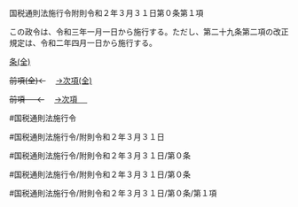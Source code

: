 国税通則法施行令附則令和２年３月３１日第０条第１項

この政令は、令和三年一月一日から施行する。ただし、第二十九条第二項の改正規定は、令和二年四月一日から施行する。

[条(全)](国税通則法施行＿令附則令和２年３月３１日第０条_.md)

~~前項(全)←~~　  [→次項(全)](国税通則法施行＿令附則令和２年３月３１日第０条第２項_.md)

~~前項 　 ←~~　  [→次項 　 ](国税通則法施行＿令附則令和２年３月３１日第０条第２項.md)



#国税通則法施行令

#国税通則法施行令/附則令和２年３月３１日

#国税通則法施行令/附則令和２年３月３１日/第０条

#国税通則法施行令/附則令和２年３月３１日/第０条

#国税通則法施行令/附則令和２年３月３１日/第０条/第１項

